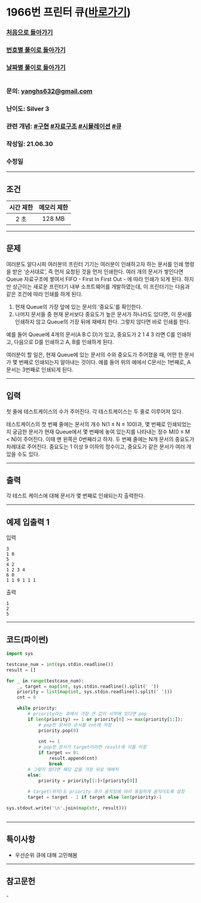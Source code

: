 # 1966번 프린터 큐([바로가기](https://www.acmicpc.net/problem/1966))

### [처음으로 돌아가기](/README.md)
### [번호별 풀이로 돌아가기](README.md)
### [날짜별 풀이로 돌아가기](/Sort%20by%20date.md)
#
### 문의: yanghs632@gmail.com
### 난이도: Silver 3
### 관련 개념: [#구현](https://www.acmicpc.net/problemset?sort=ac_desc&algo=102) [#자료구조](https://www.acmicpc.net/problemset?sort=ac_desc&algo=175) [#시뮬레이션](https://www.acmicpc.net/problemset?sort=ac_desc&algo=141) [#큐](https://www.acmicpc.net/problemset?sort=ac_desc&algo=72)
### 작성일: 21.06.30
### 수정일

---
## 조건
시간 제한|메모리 제한
:---:|:---:
2 초|128 MB

---
## 문제
여러분도 알다시피 여러분의 프린터 기기는 여러분이 인쇄하고자 하는 문서를 인쇄 명령을 받은 ‘순서대로’, 즉 먼저 요청된 것을 먼저 인쇄한다. 여러 개의 문서가 쌓인다면 Queue 자료구조에 쌓여서 FIFO - First In First Out - 에 따라 인쇄가 되게 된다. 하지만 상근이는 새로운 프린터기 내부 소프트웨어를 개발하였는데, 이 프린터기는 다음과 같은 조건에 따라 인쇄를 하게 된다.

1. 현재 Queue의 가장 앞에 있는 문서의 ‘중요도’를 확인한다.
2. 나머지 문서들 중 현재 문서보다 중요도가 높은 문서가 하나라도 있다면, 이 문서를 인쇄하지 않고 Queue의 가장 뒤에 재배치 한다. 그렇지 않다면 바로 인쇄를 한다.

예를 들어 Queue에 4개의 문서(A B C D)가 있고, 중요도가 2 1 4 3 라면 C를 인쇄하고, 다음으로 D를 인쇄하고 A, B를 인쇄하게 된다.

여러분이 할 일은, 현재 Queue에 있는 문서의 수와 중요도가 주어졌을 때, 어떤 한 문서가 몇 번째로 인쇄되는지 알아내는 것이다. 예를 들어 위의 예에서 C문서는 1번째로, A문서는 3번째로 인쇄되게 된다.

---
## 입력
첫 줄에 테스트케이스의 수가 주어진다. 각 테스트케이스는 두 줄로 이루어져 있다.

테스트케이스의 첫 번째 줄에는 문서의 개수 N(1 ≤ N ≤ 100)과, 몇 번째로 인쇄되었는지 궁금한 문서가 현재 Queue에서 몇 번째에 놓여 있는지를 나타내는 정수 M(0 ≤ M < N)이 주어진다. 이때 맨 왼쪽은 0번째라고 하자. 두 번째 줄에는 N개 문서의 중요도가 차례대로 주어진다. 중요도는 1 이상 9 이하의 정수이고, 중요도가 같은 문서가 여러 개 있을 수도 있다.

---
## 출력
각 테스트 케이스에 대해 문서가 몇 번째로 인쇄되는지 출력한다.

---
## 예제 입출력 1
입력
```
3
1 0
5
4 2
1 2 3 4
6 0
1 1 9 1 1 1
```

출력
```
1
2
5
```

---
## 코드(파이썬)
```python
import sys

testcase_num = int(sys.stdin.readline())
result = []

for _ in range(testcase_num):
    _, target = map(int, sys.stdin.readline().split(' '))
    priority = list(map(int, sys.stdin.readline().split(' ')))
    cnt = 0

    while priority:
        # priority라는 큐에서 가장 큰 값이 시작에 있다면 pop
        if len(priority) == 1 or priority[0] >= max(priority[1:]):
            # pop한 문서의 순서를 cnt에 저장
            priority.pop(0)
            
            cnt += 1
            # pop한 문서가 target이라면 result에 이를 저장
            if target == 0:
                result.append(cnt)
                break
        # 그렇지 않다면 해당 값을 가장 뒤로 재배치
        else:
            priority = priority[1:]+[priority[0]]
        
        # target(위치)도 priority 큐가 움직임에 따라 동일하게 움직이도록 설정
        target = target - 1 if target else len(priority)-1

sys.stdout.write('\n'.join(map(str, result)))
        
```

---
## 특이사항
- 우선순위 큐에 대해 고민해봄

---
## 참고문헌
\-